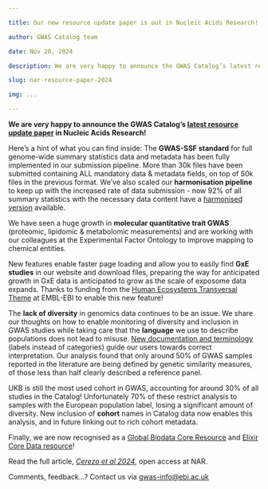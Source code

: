 ```yaml
---

title: Our new resource update paper is out in Nucleic Acids Research!

author: GWAS Catalog team

date: Nov 20, 2024

description: We are very happy to announce the GWAS Catalog’s latest resource update paper in Nucleic Acids Research! We discuss standards for reusability, sustainability and diversity, new software features, and more.... 

slug: nar-resource-paper-2024

img: ...

---
```

**We are very happy to announce the GWAS Catalog’s [latest resource update paper](https://academic.oup.com/nar/advance-article/doi/10.1093/nar/gkae1070/7893318) in Nucleic Acids Research!**

Here’s a hint of what you can find inside:
The **GWAS-SSF standard** for full genome-wide summary statistics data and metadata has been fully implemented in our submission pipeline. More than 30k files have been submitted containing ALL mandatory data & metadata fields, on top of 50k files in the previous format.  We’ve also scaled our **harmonisation pipeline** to keep up with the increased rate of data submission - now 92% of all summary statistics with the necessary data content have a [harmonised version](https://www.ebi.ac.uk/gwas/docs/methods/summary-statistics#_directories)  available. 

We have seen a huge growth in **molecular quantitative trait GWAS** (proteomic, lipidomic & metabolomic measurements) and are working with our colleagues at the Experimental Factor Ontology to improve mapping to chemical entities. 
<article-image src="nar-resource-paper-2024/Fig1.png" alt="molecular-gwas"></article-image>

New features enable faster page loading and allow you to easily find **GxE studies** in our website and download files, preparing the way for anticipated growth in GxE data is anticipated to grow as the scale of exposome data expands. Thanks to funding from the [Human Ecosystems Transversal Theme](https://www.embl.org/about/info/human-ecosystems/) at EMBL-EBI to enable this new feature!
<article-image src="nar-resource-paper-2024/Fig2.png" alt="gwas-catalog-new-software"></article-image>


The **lack of diversity** in genomics data continues to be an issue. We share our thoughts on how to enable monitoring of diversity and inclusion in GWAS studies while taking care that the **language** we use to describe populations does not lead to misuse. [New documentation and terminology](https://www.ebi.ac.uk/gwas/population-descriptors) (labels instead of categories) guide our users towards correct interpretation.
Our analysis found that only around 50% of GWAS samples reported in the literature are being defined by genetic similarity measures, of those less than half clearly described a reference panel.  
<article-image src="nar-resource-paper-2024/graphical-abstract.png" alt="gwas-catalog"></article-image>

UKB is still the most used cohort in GWAS, accounting for around 30% of all studies in the Catalog! Unfortunately 70% of these restrict analysis to samples with the European population label, losing a significant amount of diversity. New inclusion of **cohort** names in Catalog data now enables this analysis, and in future linking out to rich cohort metadata. 
<article-image src="nar-resource-paper-2024/Fig3.png" alt="gwas-catalog-diversity"></article-image>


Finally, we are now recognised as a [Global Biodata Core Resource](https://globalbiodata.org/what-we-do/global-core-biodata-resources/list-of-current-global-core-biodata-resources/) and [Elixir Core Data resource](https://elixir-europe.org/platforms/data/core-data-resources)!
<article-image src="nar-resource-paper-2024/core-resources.png" alt="gwas-catalog-diversity"></article-image>


Read the full article, *[Cerezo et al 2024](https://academic.oup.com/nar/advance-article/doi/10.1093/nar/gkae1070/7893318)*, open access at NAR.


Comments, feedback…? Contact us via gwas-info@ebi.ac.uk
